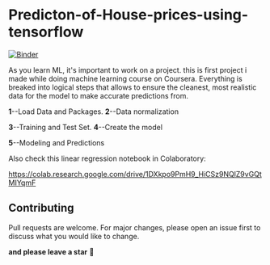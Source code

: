 # Predicton-of-House-prices-using-tensorflow
[![Binder](https://mybinder.org/badge_logo.svg)](https://mybinder.org/v2/gh/Twinkle0799/Predicton-of-House-prices-using-tensorflow/master)


As you learn ML, it's important to work on a project. this is first project i made while doing machine learning course on Coursera.
Everything is breaked into logical steps that allows to ensure the cleanest, most realistic data for the model to make accurate predictions from.

**1**--Load Data and Packages.         **2**--Data normalization

**3**--Training and Test Set.          **4**--Create the model

 **5**--Modeling and Predictions

Also check this linear regression notebook in Colaboratory:

https://colab.research.google.com/drive/1DXkpo9PmH9_HiCSz9NQlZ9vGQtMIYqmF

## Contributing
Pull requests are welcome. For major changes, please open an issue first to discuss what you would like to change.

**and please leave a star** :star2:

